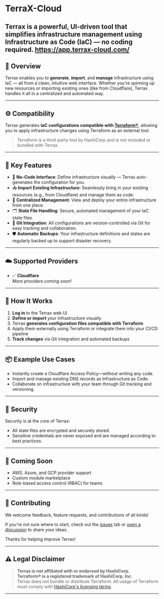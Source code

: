 # TerraX-Cloud

**Terrax** is a powerful, UI-driven tool that simplifies infrastructure management using Infrastructure as Code (IaC) — no coding required.
   https://app.terrax-cloud.com/
---

## 🚀 Overview

Terrax enables you to **generate**, **import**, and **manage** infrastructure using IaC — all from a clean, intuitive web interface. Whether you're spinning up new resources or importing existing ones (like from Cloudflare), Terrax handles it all in a centralized and automated way.

---

## ⚙️ Compatibility

Terrax generates **IaC configurations compatible with [Terraform®](https://www.terraform.io/)**, allowing you to apply infrastructure changes using Terraform as an external tool.

> Terraform is a third-party tool by HashiCorp and is not included or bundled with Terrax.

---

## 🎯 Key Features

- 🧱 **No-Code Interface**: Define infrastructure visually — Terrax auto-generates the configuration for you.
- 📥 **Import Existing Infrastructure**: Seamlessly bring in your existing resources (e.g., from Cloudflare) and manage them as code.
- 📍 **Centralized Management**: View and deploy your entire infrastructure from one place.
- 🗂️ **State File Handling**: Secure, automated management of your IaC state files.
- 🔄 **Git Integration**: All configurations are version-controlled via Git for easy tracking and collaboration.
- 🛡️ **Automatic Backups**: Your infrastructure definitions and states are regularly backed up to support disaster recovery.

---

## ☁️ Supported Providers

- ✅ **Cloudflare**  
*More providers coming soon!*

---

## 🔧 How It Works

1. **Log in** to the Terrax web UI  
2. **Define or import** your infrastructure visually  
3. Terrax **generates configuration files compatible with Terraform**  
4. Apply them externally using Terraform or integrate them into your CI/CD pipeline  
5. **Track changes** via Git integration and automated backups  

---

## 📦 Example Use Cases

- Instantly create a Cloudflare Access Policy—without writing any code.
- Import and manage existing DNS records as Infrastructure as Code.
- Collaborate on infrastructure with your team through Git tracking and versioning.

---

## 🔐 Security

Security is at the core of Terrax:

- All state files are encrypted and securely stored.
- Sensitive credentials are never exposed and are managed according to best practices.

---

## 📌 Coming Soon

- AWS, Azure, and GCP provider support  
- Custom module marketplace  
- Role-based access control (RBAC) for teams  

---

## 🤝 Contributing

We welcome feedback, feature requests, and contributions of all kinds!

If you're not sure where to start, check out the [issues](https://github.com/tictitan/TerraX-Cloud/issues) tab or [open a discussion](https://github.com/tictitan/TerraX-Cloud/discussions) to share your ideas.

Thanks for helping improve Terrax!

---

## ⚠️ Legal Disclaimer

> **Terrax is not affiliated with or endorsed by HashiCorp.**  
> **Terraform® is a registered trademark of HashiCorp, Inc.**  
> Terrax does not bundle or distribute Terraform. All usage of Terraform must comply with [HashiCorp's licensing terms](https://www.hashicorp.com/license-faq).

---
